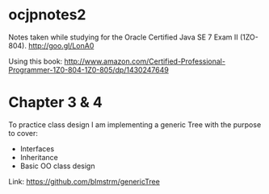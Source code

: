 ocjpnotes2
==========

Notes taken while studying for the Oracle Certified Java SE 7 Exam II (1ZO-804). http://goo.gl/LonA0

Using this book: http://www.amazon.com/Certified-Professional-Programmer-1Z0-804-1Z0-805/dp/1430247649

Chapter 3 & 4
=============

To practice class design I am implementing a generic Tree with the purpose to cover:
  * Interfaces
  * Inheritance
  * Basic OO class design
 
Link: https://github.com/blmstrm/genericTree
